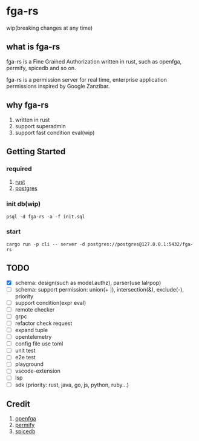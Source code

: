 # fga-rs

wip(breaking changes at any time)

## what is fga-rs

fga-rs is a Fine Grained Authorization written in rust, such as openfga, permify, spicedb and so on.

fga-rs is a permission server for real time, enterprise application permissions inspired by Google Zanzibar.

## why fga-rs

1. written in rust
2. support superadmin
3. support fast condition eval(wip)

## Getting Started

### required

1. [rust](https://www.rust-lang.org/)
2. [postgres](https://postgresql.org/)

### init db(wip)

```shell
psql -d fga-rs -a -f init.sql
```

### start

```shell
cargo run -p cli -- server -d postgres://postgres@127.0.0.1:5432/fga-rs
```

## TODO

- [x] schema: design(such as model.authz), parser(use lalrpop)
- [ ] schema: support permission: union(+ |), intersection(&), exclude(-), priority
- [ ] support condition(expr eval)
- [ ] remote checker
- [ ] grpc
- [ ] refactor check request
- [ ] expand tuple
- [ ] opentelemetry
- [ ] config file use toml
- [ ] unit test
- [ ] e2e test
- [ ] playground
- [ ] vscode-extension
- [ ] lsp
- [ ] sdk (priority: rust, java, go, js, python, ruby...)

## Credit

1. [openfga](https://github.com/openfga/openfga)
2. [permify](https://github.com/Permify/permify)
3. [spicedb](https://github.com/authzed/spicedb)

